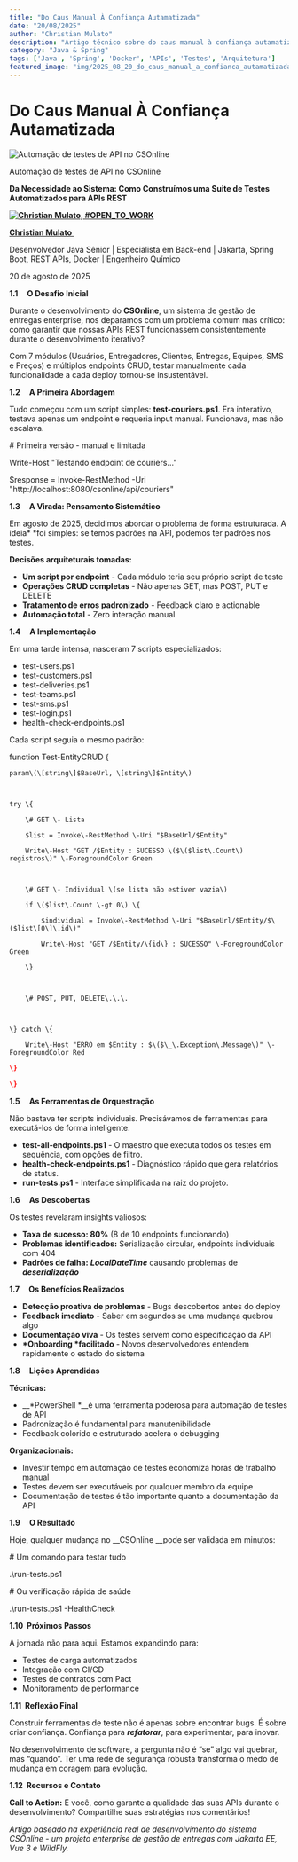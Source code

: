 ```yaml
---
title: "Do Caus Manual À Confiança Autamatizada"
date: "20/08/2025"
author: "Christian Mulato"
description: "Artigo técnico sobre do caus manual à confiança autamatizada"
category: "Java & Spring"
tags: ['Java', 'Spring', 'Docker', 'APIs', 'Testes', 'Arquitetura']
featured_image: "img/2025_08_20_do_caus_manual_a_confianca_autamatizada_featured.jpg"
---
```


# Do Caus Manual À Confiança Autamatizada

![Automação de testes de API no CSOnline](img/image_not_found.png)

Automação de testes de API no CSOnline

__Da Necessidade ao Sistema: Como Construímos uma Suite de Testes Automatizados para APIs REST__

__[![Christian Mulato, #OPEN_TO_WORK](img/image_not_found.png)](https://www.linkedin.com/in/chmulato/)__

__[Christian Mulato ](https://www.linkedin.com/in/chmulato/)__

Desenvolvedor Java Sênior | Especialista em Back\-end | Jakarta, Spring Boot, REST APIs, Docker | Engenheiro Químico

20 de agosto de 2025

__1\.1     O Desafio Inicial__

Durante o desenvolvimento do __CSOnline__, um sistema de gestão de entregas enterprise, nos deparamos com um problema comum mas crítico: como garantir que nossas APIs REST funcionassem consistentemente durante o desenvolvimento iterativo?

Com 7 módulos \(Usuários, Entregadores, Clientes, Entregas, Equipes, SMS e Preços\) e múltiplos endpoints CRUD, testar manualmente cada funcionalidade a cada deploy tornou\-se insustentável\.

__1\.2     A Primeira Abordagem__

Tudo começou com um script simples: __test\-couriers\.ps1__\. Era interativo, testava apenas um endpoint e requeria input manual\. Funcionava, mas não escalava\.

\# Primeira versão \- manual e limitada

Write\-Host "Testando endpoint de couriers\.\.\."

$response = Invoke\-RestMethod \-Uri "http://localhost:8080/csonline/api/couriers"

__1\.3     A Virada: Pensamento Sistemático__

Em agosto de 2025, decidimos abordar o problema de forma estruturada\. A ideia* *foi simples: se temos padrões na API, podemos ter padrões nos testes\.

__Decisões arquiteturais tomadas:__

- __Um script por endpoint__ \- Cada módulo teria seu próprio script de teste
- __Operações CRUD completas__ \- Não apenas GET, mas POST, PUT e DELETE
- __Tratamento de erros padronizado__ \- Feedback claro e actionable
- __Automação total__ \- Zero interação manual

__1\.4     A Implementação__

Em uma tarde intensa, nasceram 7 scripts especializados:

- test\-users\.ps1
- test\-customers\.ps1
- test\-deliveries\.ps1
- test\-teams\.ps1
- test\-sms\.ps1
- test\-login\.ps1
- health\-check\-endpoints\.ps1

Cada script seguia o mesmo padrão:

function Test\-EntityCRUD \{

    param\(\[string\]$BaseUrl, \[string\]$Entity\)

    

    try \{

        \# GET \- Lista

        $list = Invoke\-RestMethod \-Uri "$BaseUrl/$Entity"

        Write\-Host "GET /$Entity : SUCESSO \($\($list\.Count\) registros\)" \-ForegroundColor Green

        

        \# GET \- Individual \(se lista não estiver vazia\)

        if \($list\.Count \-gt 0\) \{

            $individual = Invoke\-RestMethod \-Uri "$BaseUrl/$Entity/$\($list\[0\]\.id\)"

            Write\-Host "GET /$Entity/\{id\} : SUCESSO" \-ForegroundColor Green

        \}

        

        \# POST, PUT, DELETE\.\.\.

        

    \} catch \{

        Write\-Host "ERRO em $Entity : $\($\_\.Exception\.Message\)" \-ForegroundColor Red

```json
\}

\}
```

__1\.5     As Ferramentas de Orquestração__

Não bastava ter scripts individuais\. Precisávamos de ferramentas para executá\-los de forma inteligente:

- __test\-all\-endpoints\.ps1__ \- O maestro que executa todos os testes em sequência, com opções de filtro\.
- __health\-check\-endpoints\.ps1__ \- Diagnóstico rápido que gera relatórios de status\.
- __run\-tests\.ps1__ \- Interface simplificada na raiz do projeto\.

__1\.6     As Descobertas__

Os testes revelaram insights valiosos:

- __Taxa de sucesso: 80%__ \(8 de 10 endpoints funcionando\)
- __Problemas identificados:__ Serialização circular, endpoints individuais com 404
- __Padrões de falha:__ __*LocalDateTime*__ causando problemas de __*deserialização*__

__1\.7     Os Benefícios Realizados__

- __Detecção proativa de problemas__ \- Bugs descobertos antes do deploy
- __Feedback imediato__ \- Saber em segundos se uma mudança quebrou algo
- __Documentação viva__ \- Os testes servem como especificação da API
- __*Onboarding *facilitado__ \- Novos desenvolvedores entendem rapidamente o estado do sistema

__1\.8     Lições Aprendidas__

__Técnicas:__

- __*PowerShell *__é uma ferramenta poderosa para automação de testes de API
- Padronização é fundamental para manutenibilidade
- Feedback colorido e estruturado acelera o debugging

__Organizacionais:__

- Investir tempo em automação de testes economiza horas de trabalho manual
- Testes devem ser executáveis por qualquer membro da equipe
- Documentação de testes é tão importante quanto a documentação da API

__1\.9     O Resultado__

Hoje, qualquer mudança no __CSOnline __pode ser validada em minutos:

\# Um comando para testar tudo

\.\\run\-tests\.ps1

\# Ou verificação rápida de saúde

\.\\run\-tests\.ps1 \-HealthCheck

__1\.10  Próximos Passos__

A jornada não para aqui\. Estamos expandindo para:

- Testes de carga automatizados
- Integração com CI/CD
- Testes de contratos com Pact
- Monitoramento de performance

__1\.11  Reflexão Final__

Construir ferramentas de teste não é apenas sobre encontrar bugs\. É sobre criar confiança\. Confiança para __*refatorar*__, para experimentar, para inovar\.

No desenvolvimento de software, a pergunta não é “se” algo vai quebrar, mas “quando”\. Ter uma rede de segurança robusta transforma o medo de mudança em coragem para evolução\.

__1\.12  Recursos e Contato__

__Call to Action:__ E você, como garante a qualidade das suas APIs durante o desenvolvimento? Compartilhe suas estratégias nos comentários\!

*Artigo baseado na experiência real de desenvolvimento do sistema CSOnline \- um projeto enterprise de gestão de entregas com Jakarta EE, Vue 3 e WildFly\.*

